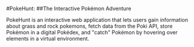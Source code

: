 #PokeHunt: ##The Interactive Pokémon Adventure

PokeHunt is an interactive web application that lets users gain information about grass and rock pokemons, fetch data from the Poki API, store Pokémon in a digital Pokédex, and "catch" Pokémon by hovering over elements in a virtual environment.
